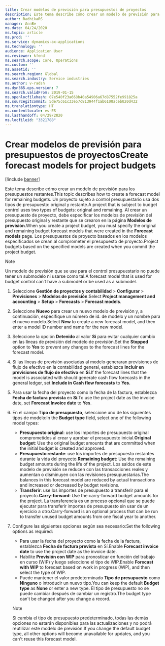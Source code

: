 ```yaml
---
title: Crear modelos de previsión para presupuestos de proyectos
description: Este tema describe cómo crear un modelo de previsión para los presupuestos restantes.
author: RadhikaRS
manager: AnnBe
ms.date: 04/24/2020
ms.topic: article
ms.prod: ''
ms.service: dynamics-ax-applications
ms.technology: ''
audience: Application User
ms.reviewer: kfend
ms.search.scope: Core, Operations
ms.custom: ''
ms.assetid: ''
ms.search.region: Global
ms.search.industry: Service industries
ms.author: v-radsh
ms.dyn365.ops.version: 7
ms.search.validFrom: 2019-01-15
ms.openlocfilehash: 07e540f23a668b40a54906a67d87552fe991825a
ms.sourcegitcommit: 5de75c61c33e57c813944f1ab6100aceb020d432
ms.translationtype: HT
ms.contentlocale: es-ES
ms.lasthandoff: 04/29/2020
ms.locfileid: "3321788"
---
```

# <a name="create-forecast-models-for-project-budgets"></a><span data-ttu-id="10348-103">Crear modelos de previsión para presupuestos de proyectos</span><span class="sxs-lookup"><span data-stu-id="10348-103">Create forecast models for project budgets</span></span> 

[!include [banner](../includes/banner.md)]

<span data-ttu-id="10348-104">Este tema describe cómo crear un modelo de previsión para los presupuestos restantes.</span><span class="sxs-lookup"><span data-stu-id="10348-104">This topic describes how to create a forecast model for remaining budgets.</span></span> <span data-ttu-id="10348-105">Un proyecto sujeto a control presupuestario usa dos tipos de presupuesto: original y restante.</span><span class="sxs-lookup"><span data-stu-id="10348-105">A project that is subject to budget control uses two types of budgets: original and remaining.</span></span> <span data-ttu-id="10348-106">Al crear un presupuesto de proyecto, debe especificar los modelos de previsión del presupuesto original y restante que se crearon en la página **Modelos de previsión**.</span><span class="sxs-lookup"><span data-stu-id="10348-106">When you create a project budget, you must specify the original and remaining budget forecast models that were created in the **Forecast models** page.</span></span> <span data-ttu-id="10348-107">Los presupuestos de proyecto basados en los modelos especificados se crean al comprometer el presupuesto de proyecto.</span><span class="sxs-lookup"><span data-stu-id="10348-107">Project budgets based on the specified models are created when you commit the project budget.</span></span>

> [!NOTE]
> <span data-ttu-id="10348-108">Un modelo de previsión que se use para el control presupuestario no puede tener un submodelo ni usarse como tal.</span><span class="sxs-lookup"><span data-stu-id="10348-108">A forecast model that is used for budget control can’t have a submodel or be used as a submodel.</span></span>

1. <span data-ttu-id="10348-109">Seleccione **Gestión de proyectos y contabilidad** > **Configurar** > **Previsiones**  > **Modelos de previsión**.</span><span class="sxs-lookup"><span data-stu-id="10348-109">Select **Project management and accounting** > **Setup** > **Forecasts**  > **Forecast models**.</span></span>
2. <span data-ttu-id="10348-110">Seleccione **Nuevo** para crear un nuevo modelo de previsión y, a continuación, especifique un número de id. de modelo y un nombre para el nuevo modelo.</span><span class="sxs-lookup"><span data-stu-id="10348-110">Select **New** to create a new forecast model, and then enter a model ID number and name for the new model.</span></span> 
3. <span data-ttu-id="10348-111">Seleccione la opción **Detenido** al valor **Sí** para evitar cualquier cambio en las líneas de previsión del modelo de previsión.</span><span class="sxs-lookup"><span data-stu-id="10348-111">Set the **Stopped** option to **Yes** to prevent any changes to the forecast lines for the forecast model.</span></span> 
4. <span data-ttu-id="10348-112">Si las líneas de previsión asociadas al modelo generaran previsiones de flujo de efectivo en la contabilidad general, establezca **Incluir en previsiones de flujo de efectivo** en **Sí**.</span><span class="sxs-lookup"><span data-stu-id="10348-112">If the forecast lines that the model is associated with should generate cash flow forecasts in the general ledger, set **Include in Cash flow forecasts** to **Yes.**</span></span> 
5. <span data-ttu-id="10348-113">Para usar la fecha del proyecto como la fecha de la factura, establezca **Fecha de factura prevista** en **Sí**.</span><span class="sxs-lookup"><span data-stu-id="10348-113">To use the project date as the invoice date, set **Forecast Invoice date** to **Yes**.</span></span> 
6. <span data-ttu-id="10348-114">En el campo **Tipo de presupuesto**, seleccione uno de los siguientes tipos de modelo:</span><span class="sxs-lookup"><span data-stu-id="10348-114">In the **Budget type** field, select one of the following model types:</span></span>

   - <span data-ttu-id="10348-115">**Presupuesto original**: use los importes de presupuesto original comprometidos al crear y aprobar el presupuesto inicial.</span><span class="sxs-lookup"><span data-stu-id="10348-115">**Original budget**: Use the original budget amounts that are committed when the initial budget is created and approved.</span></span>
   - <span data-ttu-id="10348-116">**Presupuesto restante**: use los importes de presupuesto restantes durante la vida del proyecto.</span><span class="sxs-lookup"><span data-stu-id="10348-116">**Remaining budget**: Use the remaining budget amounts during the life of the project.</span></span> <span data-ttu-id="10348-117">Los saldos de este modelo de previsión se reducen con las transacciones reales y aumentan o disminuyen con las revisiones presupuestarias.</span><span class="sxs-lookup"><span data-stu-id="10348-117">The balances in this forecast model are reduced by actual transactions and increased or decreased by budget revisions.</span></span>
   - <span data-ttu-id="10348-118">**Transferir**: use los importes de presupuesto a transferir para el proyecto.</span><span class="sxs-lookup"><span data-stu-id="10348-118">**Carry-forward**: Use the carry-forward budget amounts for the project.</span></span> <span data-ttu-id="10348-119">La transferencia es un proceso opcional que se puede ejecutar para transferir importes de presupuesto sin usar de un ejercicio a otro.</span><span class="sxs-lookup"><span data-stu-id="10348-119">Carry-forward is an optional process that can be run to transfer unused budget amounts from one fiscal year to another.</span></span>

7. <span data-ttu-id="10348-120">Configure las siguientes opciones según sea necesario:</span><span class="sxs-lookup"><span data-stu-id="10348-120">Set the following options as required:</span></span>

   - <span data-ttu-id="10348-121">Para usar la fecha del proyecto como la fecha de la factura, establezca **Fecha de factura prevista** en Sí.</span><span class="sxs-lookup"><span data-stu-id="10348-121">Enable **Forecast invoice date** to use the project date as the invoice date.</span></span>
   - <span data-ttu-id="10348-122">Habilite **Previsión con WIP** para pronosticar en función del trabajo en curso (WIP) y luego seleccione el tipo de WIP.</span><span class="sxs-lookup"><span data-stu-id="10348-122">Enable **Forecast with WIP** to forecast based on work in progress (WIP), and then select the type of WIP.</span></span> 
   - <span data-ttu-id="10348-123">Puede mantener el valor predeterminado **Tipo de presupuesto** como **Ninguno** o introducir un nuevo tipo.</span><span class="sxs-lookup"><span data-stu-id="10348-123">You can keep the default **Budget type** as **None** or enter a new type.</span></span> <span data-ttu-id="10348-124">El tipo de presupuesto no se puede cambiar después de cambiar un registro.</span><span class="sxs-lookup"><span data-stu-id="10348-124">The budget type can't be changed after you change a record.</span></span>     
    > [!NOTE]
    > <span data-ttu-id="10348-125">Si cambia el tipo de presupuesto predeterminado, todas las demás opciones no estarán disponibles para las actualizaciones y no podrá reutilizar este modelo de previsión.</span><span class="sxs-lookup"><span data-stu-id="10348-125">If you change the default budget type, all other options will become unavailable for updates, and you can't reuse this forecast model.</span></span> 
   


 

